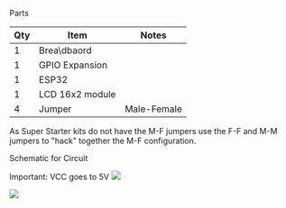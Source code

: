 

Parts

| Qty | Item            | Notes       |
| --- | --------------- | ----------- |
| 1   | Brea\dbaord     |             |
| 1   | GPIO Expansion  |             |
| 1   | ESP32           |             |
| 1   | LCD 16x2 module |             |
| 4   | Jumper          | Male-Female |

As Super Starter kits do not have the M-F jumpers use the F-F and M-M jumpers to "hack" together the M-F configuration.

Schematic for Circuit

Important: VCC goes to 5V
![](AcroRd32_XzVYGtHDp5.png)

![](AcroRd32_ws5NV9iy6q.png)